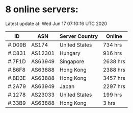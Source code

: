 # 8 online servers:

Latest update at: Wed Jun 17 07:10:16 UTC 2020

| ID | ASN | Server Country | Online |
| -- | --- | -------------- | ------ |
| #.D09B | AS174 | United States | 734 hrs |
| #.C831 | AS12301 | Hungary | 916 hrs |
| #.7F1D | AS63949 | Singapore | 2638 hrs |
| #.B6F8 | AS63888 | Hong Kong | 2388 hrs |
| #.BD3E | AS63888 | Hong Kong | 3457 hrs |
| #.2A79 | AS63949 | Japan | 2297 hrs |
| #.1278 | AS23033 | United States | 199 hrs |
| #.33B9 | AS63888 | Hong Kong | 3 hrs |

